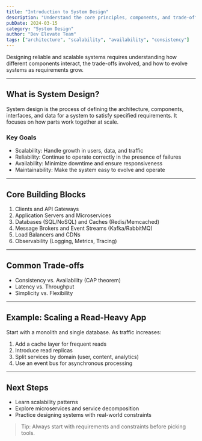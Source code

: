 ```yaml
---
title: "Introduction to System Design"
description: "Understand the core principles, components, and trade-offs in designing scalable systems."
pubDate: 2024-03-15
category: "System Design"
author: "Dev Elevate Team"
tags: ["architecture", "scalability", "availability", "consistency"]
---
```


Designing reliable and scalable systems requires understanding how different components interact, the trade-offs involved, and how to evolve systems as requirements grow.

---

## What is System Design?

System design is the process of defining the architecture, components, interfaces, and data for a system to satisfy specified requirements. It focuses on how parts work together at scale.

### Key Goals

- Scalability: Handle growth in users, data, and traffic
- Reliability: Continue to operate correctly in the presence of failures
- Availability: Minimize downtime and ensure responsiveness
- Maintainability: Make the system easy to evolve and operate

---

## Core Building Blocks

1. Clients and API Gateways
2. Application Servers and Microservices
3. Databases (SQL/NoSQL) and Caches (Redis/Memcached)
4. Message Brokers and Event Streams (Kafka/RabbitMQ)
5. Load Balancers and CDNs
6. Observability (Logging, Metrics, Tracing)

---

## Common Trade-offs

- Consistency vs. Availability (CAP theorem)
- Latency vs. Throughput
- Simplicity vs. Flexibility

---

## Example: Scaling a Read-Heavy App

Start with a monolith and single database. As traffic increases:

1. Add a cache layer for frequent reads
2. Introduce read replicas
3. Split services by domain (user, content, analytics)
4. Use an event bus for asynchronous processing

---

## Next Steps

- Learn scalability patterns
- Explore microservices and service decomposition
- Practice designing systems with real-world constraints

> Tip: Always start with requirements and constraints before picking tools.
